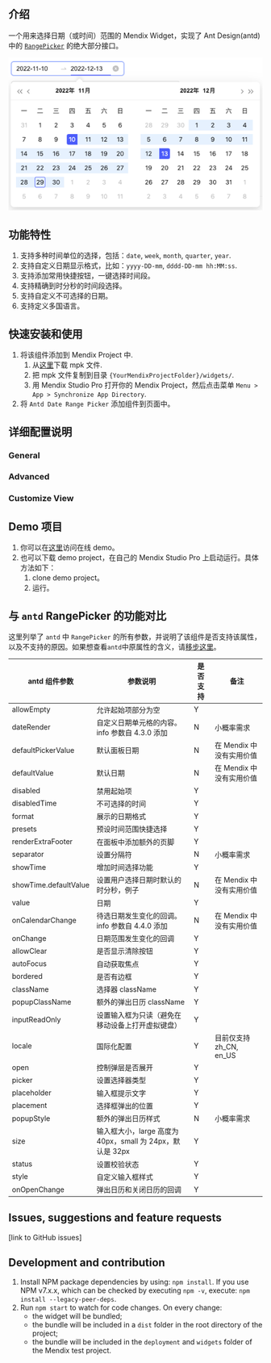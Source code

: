 ## 介绍

一个用来选择日期（或时间）范围的 Mendix Widget，实现了 Ant Design(antd) 中的 [`RangePicker`](https://ant.design/components/date-picker-cn#rangepicker) 的绝大部分接口。

![antd date range picker](./doc/DateRangePicker.png)

## 功能特性

1. 支持多种时间单位的选择，包括：`date`, `week`, `month`, `quarter`, `year`.
2. 支持自定义日期显示格式，比如：`yyyy-DD-mm`, `dddd-DD-mm hh:MM:ss`.
2. 支持添加常用快捷按钮，一键选择时间段。
3. 支持精确到时分秒的时间段选择。
4. 支持自定义不可选择的日期。
5. 支持定义多国语言。

## 快速安装和使用

1. 将该组件添加到 Mendix Project 中.
    1. 从[这里](https://github.com/zjh1943/mendix-antd-date-range-picker/releases)下载 mpk 文件.
    3. 把 mpk 文件复制到目录 `{YourMendixProjectFolder}/widgets/`.
    4. 用 Mendix Studio Pro 打开你的 Mendix Project，然后点击菜单 `Menu > App > Synchronize App Directory`.
2. 将 `Antd Date Range Picker` 添加组件到页面中。

## 详细配置说明

### General


### Advanced

### Customize View


## Demo 项目

1. 你可以在[这里](todo)访问在线 demo。  
2. 也可以下载 demo project，在自己的 Mendix Studio Pro 上启动运行。具体方法如下：
    1. clone demo project。
    2. 运行。

## 与 `antd` RangePicker 的功能对比

这里列举了 `antd` 中 `RangePicker` 的所有参数，并说明了该组件是否支持该属性，以及不支持的原因。如果想查看`antd`中原属性的含义，请[移步这里](https://ant.design/components/date-picker-cn#rangepicker)。

| antd 组件参数             | 参数说明                                       | 是否支持 | 备注                   |
| --------------------- | ------------------------------------------ | ---- | -------------------- |
| allowEmpty            | 允许起始项部分为空                                  | Y    |                      |
| dateRender            | 自定义日期单元格的内容。info 参数自 4.3.0 添加              | N    | 小概率需求                |
| defaultPickerValue    | 默认面板日期                                     | N    | 在 Mendix 中没有实用价值     |
| defaultValue          | 默认日期                                       | N    | 在 Mendix 中没有实用价值     |
| disabled              | 禁用起始项                                      | Y    |                      |
| disabledTime          | 不可选择的时间                                    | Y    |                      |
| format                | 展示的日期格式                                    | Y    |                      |
| presets               | 预设时间范围快捷选择                                 | Y    |                      |
| renderExtraFooter     | 在面板中添加额外的页脚                                | Y    |                      |
| separator             | 设置分隔符                                      | N    | 小概率需求                |
| showTime              | 增加时间选择功能                                   | Y    |                      |
| showTime.defaultValue | 设置用户选择日期时默认的时分秒，例子                         | N    | 在 Mendix 中没有实用价值     |
| value                 | 日期                                         | Y    |                      |
| onCalendarChange      | 待选日期发生变化的回调。info 参数自 4.4.0 添加              | N    | 在 Mendix 中没有实用价值     |
| onChange              | 日期范围发生变化的回调                                | Y    |                      |
| allowClear            | 是否显示清除按钮                                   | Y    |                      |
| autoFocus             | 自动获取焦点                                     | Y    |                      |
| bordered              | 是否有边框                                      | Y    |                      |
| className             | 选择器 className                              | Y    |                      |
| popupClassName        | 额外的弹出日历 className                          | Y    |                      |
| inputReadOnly         | 设置输入框为只读（避免在移动设备上打开虚拟键盘）                   | Y    |                      |
| locale                | 国际化配置                                      | Y    | 目前仅支持 zh\_CN, en\_US |
| open                  | 控制弹层是否展开                                   | Y    |                      |
| picker                | 设置选择器类型                                    | Y    |                      |
| placeholder           | 输入框提示文字                                    | Y    |                      |
| placement             | 选择框弹出的位置                                   | Y    |                      |
| popupStyle            | 额外的弹出日历样式                                  | N    | 小概率需求                |
| size                  | 输入框大小，large 高度为 40px，small 为 24px，默认是 32px | Y    |                      |
| status                | 设置校验状态                                     | Y    |                      |
| style                 | 自定义输入框样式                                   | Y    |                      |
| onOpenChange          | 弹出日历和关闭日历的回调                               | Y    |                      | 
## Issues, suggestions and feature requests
[link to GitHub issues]

## Development and contribution

1. Install NPM package dependencies by using: `npm install`. If you use NPM v7.x.x, which can be checked by executing `npm -v`, execute: `npm install --legacy-peer-deps`.
1. Run `npm start` to watch for code changes. On every change:
    - the widget will be bundled;
    - the bundle will be included in a `dist` folder in the root directory of the project;
    - the bundle will be included in the `deployment` and `widgets` folder of the Mendix test project.
